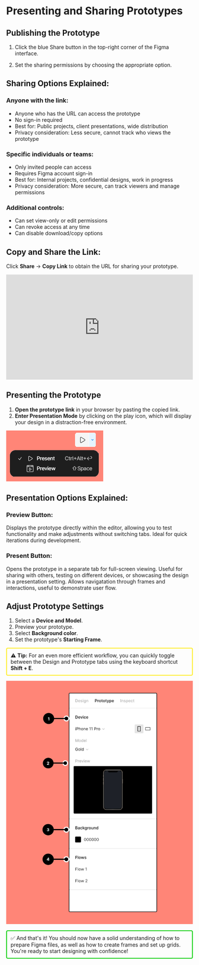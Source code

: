 # Presenting and Sharing Prototypes

## Publishing the Prototype

1. Click the blue Share button in the top-right corner of the Figma interface.

2. Set the sharing permissions by choosing the appropriate option.

## Sharing Options Explained:

### Anyone with the link:

- Anyone who has the URL can access the prototype
- No sign-in required
- Best for: Public projects, client presentations, wide distribution
- Privacy consideration: Less secure, cannot track who views the prototype

### Specific individuals or teams:

- Only invited people can access
- Requires Figma account sign-in
- Best for: Internal projects, confidential designs, work in progress
- Privacy consideration: More secure, can track viewers and manage permissions

### Additional controls:

- Can set view-only or edit permissions
- Can revoke access at any time
- Can disable download/copy options

## Copy and Share the Link:

Click **Share** -> **Copy Link** to obtain the URL for sharing your prototype.

<div style="position:relative; width:100%; height:0px; padding-bottom:56.098%"><iframe allow="fullscreen;autoplay" allowfullscreen height="100%" src="https://streamable.com/e/97f5mi?autoplay=1" width="100%" style="border:none; width:100%; height:100%; position:absolute; left:0px; top:0px; overflow:hidden;"></iframe></div>

## Presenting the Prototype

1. **Open the prototype link** in your browser by pasting the copied link.
2. **Enter Presentation Mode** by clicking on the play icon, which will display your design in a distraction-free environment.

![Present Prototype Example](images/presenter_view.png)

## Presentation Options Explained:

### Preview Button:

Displays the prototype directly within the editor, allowing you to test functionality and make adjustments without switching tabs. Ideal for quick iterations during development.

### Present Button:

Opens the prototype in a separate tab for full-screen viewing. Useful for sharing with others, testing on different devices, or showcasing the design in a presentation setting. Allows navigatation through frames and interactions, useful to demonstrate user flow.

## Adjust Prototype Settings

1. Select a **Device and Model**.
2. Preview your prototype.
3. Select **Background color**.
4. Set the prototype's **Starting Frame**.

<div style="border: 2px solid rgb(255, 236, 28); padding: 10px; margin: 10px 0; border-radius: 4px;">
⚠️ <strong>Tip:</strong> For an even more efficient workflow, you can quickly toggle between the Design and Prototype tabs using the keyboard shortcut <strong>Shift + E</strong>.
</div>

![Grid Example](<images/Prototype%20tab%20of%20right%20sidebar%20with%20device,%20preview,%20background,%20and%20flow%20settings%20(1).png>)

<div style="border: 2px solid #00cc00; padding: 10px; margin: 10px 0; border-radius: 4px;">
✅ And that's it! You should now have a solid understanding of how to prepare Figma files, as well as how to create frames and set up grids. You're ready to start designing with confidence!
</div>
